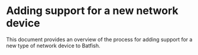 # Adding support for a new network device

This document provides an overview of the process for adding support for a new type of network
device to Batfish.